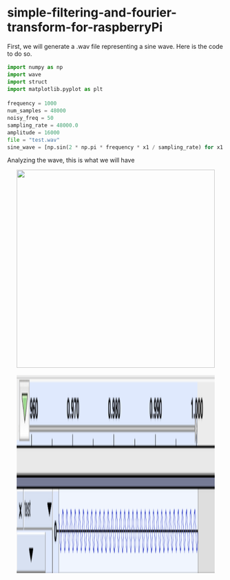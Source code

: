 # simple-filtering-and-fourier-transform-for-raspberryPi


First, we will generate a .wav file representing a sine wave. Here is the code to do so.

```python
import numpy as np
import wave
import struct
import matplotlib.pyplot as plt

frequency = 1000
num_samples = 48000
noisy_freq = 50
sampling_rate = 48000.0
amplitude = 16000
file = "test.wav"
sine_wave = [np.sin(2 * np.pi * frequency * x1 / sampling_rate) for x1 in range(num_samples)]
```

Analyzing the wave, this is what we will have

<p align="center">
  <img width="460" height="460" src="hhttps://github.com/ndodson/simple-filtering-and-fourier-transform-for-raspberryPi/blob/master/frequency.png">
</p>

<p align="center">
  <img width="460" height="460" src="https://github.com/ndodson/simple-filtering-and-fourier-transform-for-raspberryPi/blob/master/sin.png">
</p>
